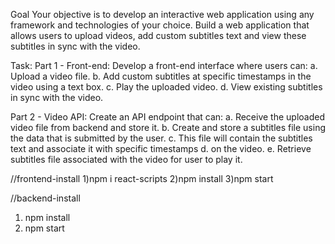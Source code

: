 Goal
Your objective is to develop an interactive web application using any framework
and technologies of your choice. Build a web application that allows users to
upload videos, add custom subtitles text and view these subtitles in sync with the
video.

Task:
Part 1 - Front-end: Develop a front-end interface where users can:
a. Upload a video file.
b. Add custom subtitles at specific timestamps in the video using a text box.
c. Play the uploaded video.
d. View existing subtitles in sync with the video.

Part 2 - Video API:
Create an API endpoint that can:
a. Receive the uploaded video file from backend and store it.
b. Create and store a subtitles file using the data that is submitted by the user.
c. This file will contain the subtitles text and associate it with specific timestamps
d. on the video.
e. Retrieve subtitles file associated with the video for user to play it.

//frontend-install
1)npm i react-scripts
2)npm install
3)npm start

//backend-install
1) npm install
2) npm start

